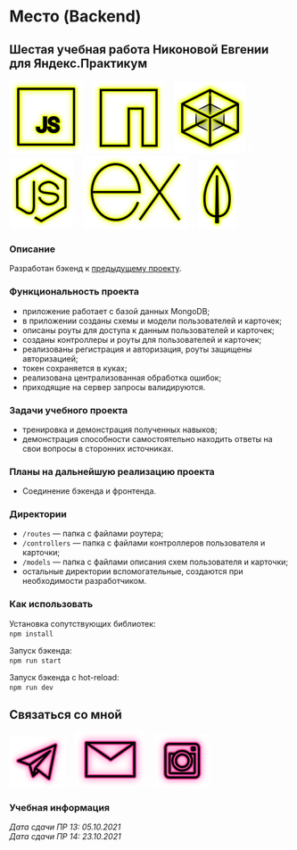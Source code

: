 # Место (Backend)

## Шестая учебная работа Никоновой Евгении для Яндекс.Практикум

<p>
  <a href="https://developer.mozilla.org/ru/docs/Web/JavaScript"><img src="readme/icon-js.svg" alt="JS"></a>
    <img src="readme/icon-whitespace-5px.svg"/>
  <a href="https://npmjs.com/"><img src="readme/icon-npm.svg" alt="NPM"></a>
    <img src="readme/icon-whitespace-5px.svg"/>
  <a href="https://webpack.js.org/"><img src="readme/icon-webpack.svg" alt="WebPack"></a>
    <img src="readme/icon-whitespace-5px.svg"/>
  <a href="https://nodejs.org/ru/docs/"><img src="readme/icon-node.svg" alt="NodeJS"></a>
    <img src="readme/icon-whitespace-5px.svg"/>
  <a href="https://expressjs.com/ru/"><img src="readme/icon-express.svg" alt="ExpressJS"></a>
    <img src="readme/icon-whitespace-5px.svg"/>
  <a href="https://www.mongodb.com/"><img src="readme/icon-mongo.svg" alt="MongoDB"></a>
</p>

### Описание

Разработан бэкенд к [предыдущему проекту](https://beagle-elgaeb.github.io/mesto-react-auth).

### Функциональность проекта

- приложение работает с базой данных MongoDB;
- в приложении созданы схемы и модели пользователей и карточек;
- описаны роуты для доступа к данным пользователей и карточек;
- созданы контроллеры и роуты для пользователей и карточек;
- реализованы регистрация и авторизация, роуты защищены авторизацией;
- токен сохраняется в куках;
- реализована централизованная обработка ошибок;
- приходящие на сервер запросы валидируются.

### Задачи учебного проекта

- тренировка и демонстрация полученных навыков;
- демонстрация способности самостоятельно находить ответы на свои вопросы в сторонних источниках.

### Планы на дальнейшую реализацию проекта

- Соединение бэкенда и фронтенда.

### Директории

- `/routes` — папка с файлами роутера;
- `/controllers` — папка с файлами контроллеров пользователя и карточки;
- `/models` — папка с файлами описания схем пользователя и карточки;
- остальные директории вспомогательные, создаются при необходимости разработчиком.

### Как использовать

Установка сопутствующих библиотек:  
`npm install`

Запуск бэкенда:  
`npm run start`

Запуск бэкенда с hot-reload:  
`npm run dev`

## Связаться со мной

<p>
  <a href="https://t.me/evgevgevge"><img src="readme/icon-tg.svg" alt="Telegram"></a>
    <img src="readme/icon-whitespace-5px.svg"/>
  <a href="mailto:beagle-elgaeb@ya.ru"><img src="readme/icon-mail.svg" alt="Mail"></a>
    <img src="readme/icon-whitespace-5px.svg"/>
  <a href="https://www.instagram.com/evg._.su/"><img src="readme/icon-inst.svg" alt="Instagram"></a>
</p>

### Учебная информация

_Дата сдачи ПР 13: 05.10.2021_  
_Дата сдачи ПР 14: 23.10.2021_
